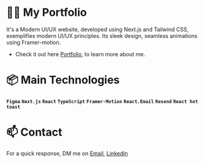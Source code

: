 # 👋🏼 My Portfolio 

It's a Modern UI/UX website, developed using Next.js and Tailwind CSS, exemplifies modern UI/UX principles. Its sleek design, seamless animations using Framer-motion.

- Check it out here [Portfolio](https://www.walidka-portfolio.com/), to learn more about me.

# 📦 Main Technologies

**`Figma`** **`Next.js`** **`React`** **`TypeScript`** **`Framer-Motion`** **`React.Email`** **`Resend`** **`React hot toast`** 

# 📫 Contact

For a quick response, DM me on [Email](mailto:kouiderayadwalid@gmail.com), [LinkedIn](https://www.linkedin.com/in/walid-kouider-ayad)
